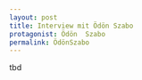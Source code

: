 ```yaml
---
layout: post
title: Interview mit Ödön Szabo
protagonist: Ödön  Szabo
permalink: ÖdönSzabo
---
```

tbd
